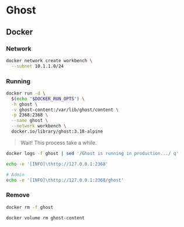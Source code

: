# Ghost

## Docker

### Network

```sh
docker network create workbench \
  --subnet 10.1.1.0/24
```

### Running

```sh
docker run -d \
  $(echo "$DOCKER_RUN_OPTS") \
  -h ghost \
  -v ghost-content:/var/lib/ghost/content \
  -p 2368:2368 \
  --name ghost \
  --network workbench \
  docker.io/library/ghost:3.18-alpine
```

> Wait! This process take a while.

```sh
docker logs -f ghost | sed '/Ghost is running in production.../ q'
```

```sh
echo -e '[INFO]\thttp://127.0.0.1:2368'

# Admin
echo -e '[INFO]\thttp://127.0.0.1:2368/ghost'
```

### Remove

```sh
docker rm -f ghost

docker volume rm ghost-content
```
